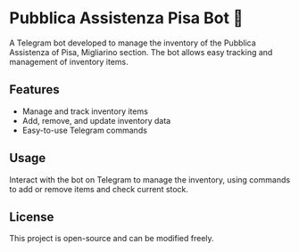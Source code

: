# Pubblica Assistenza Pisa Bot 🤖

A Telegram bot developed to manage the inventory of the Pubblica Assistenza of Pisa, Migliarino section. The bot allows easy tracking and management of inventory items.

## Features  

- Manage and track inventory items  
- Add, remove, and update inventory data  
- Easy-to-use Telegram commands  

## Usage  

Interact with the bot on Telegram to manage the inventory, using commands to add or remove items and check current stock.

## License  

This project is open-source and can be modified freely.
